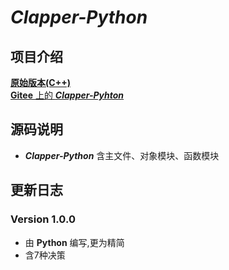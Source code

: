 # ***Clapper-Python***

## 项目介绍
[ **原始版本(C++)** ](https://gitee.com/holycandle/clapper)  
[ **Gitee** 上的 ***Clapper-Pyhton*** ](https://gitee.com/holycandle/clapper-python)




## 源码说明
* ***Clapper-Python*** 含主文件、对象模块、函数模块    

## 更新日志
### Version 1.0.0
* 由 **Python** 编写,更为精简
* 含7种决策
